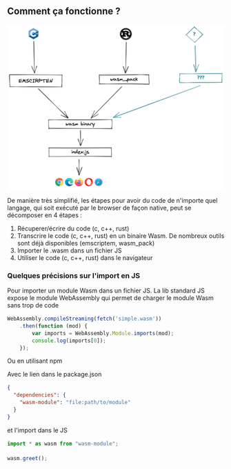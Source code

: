 ## Comment ça fonctionne ?

![fonctionnement basique de Wasm](./images/figure-1-2a.png)

De manière très simplifié, les étapes pour avoir du code de n'importe quel langage, qui soit exécuté par le browser de
façon native, peut se décomposer en 4 étapes :

1. Récuperer/écrire du code (c, c++, rust)
2. Transcrire le code (c, c++, rust) en un binaire Wasm. De nombreux outils sont déjà disponibles
   (emscriptem, wasm_pack)
3. Importer le .wasm dans un fichier JS
4. Utiliser le code (c, c++, rust) dans le navigateur

### Quelques précisions sur l'import en JS

Pour importer un module Wasm dans un fichier JS. La lib standard JS expose le module WebAssembly qui permet de charger
le module Wasm sans trop de code

```javascript
WebAssembly.compileStreaming(fetch('simple.wasm'))
    .then(function (mod) {
        var imports = WebAssembly.Module.imports(mod);
        console.log(imports[0]);
    });
```

Ou en utilisant npm

Avec le lien dans le package.json

```json
{
  "dependencies": {
    "wasm-module": "file:path/to/module"
  }
}

```

et l'import dans le JS

```javascript
import * as wasm from "wasm-module";

wasm.greet();
```
